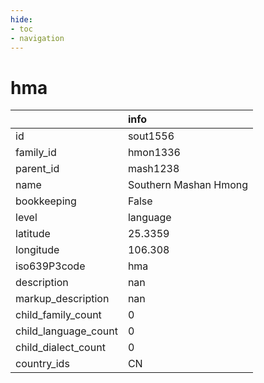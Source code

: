 ```yaml
---
hide:
- toc
- navigation
---
```

# hma
|                      | info                  |
|:---------------------|:----------------------|
| id                   | sout1556              |
| family_id            | hmon1336              |
| parent_id            | mash1238              |
| name                 | Southern Mashan Hmong |
| bookkeeping          | False                 |
| level                | language              |
| latitude             | 25.3359               |
| longitude            | 106.308               |
| iso639P3code         | hma                   |
| description          | nan                   |
| markup_description   | nan                   |
| child_family_count   | 0                     |
| child_language_count | 0                     |
| child_dialect_count  | 0                     |
| country_ids          | CN                    |